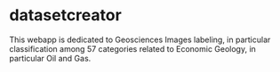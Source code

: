 # datasetcreator

This webapp is dedicated to Geosciences Images labeling, in particular classification among 57 categories related to Economic Geology, in particular Oil and Gas.
